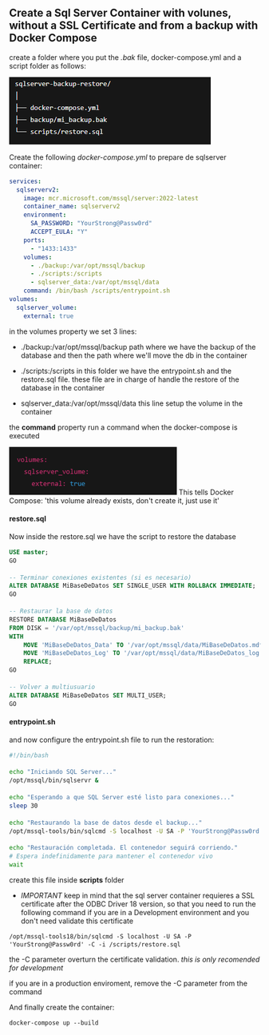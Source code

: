 ## Create a Sql Server Container with volunes, without a SSL Certificate and from a backup with Docker Compose 


create a folder where you put the *.bak* file, docker-compose.yml and a script folder as follows:

![alt text](./staticFiles/folder.png)

Create the following *docker-compose.yml* to prepare de sqlserver container:

```yml
services:
  sqlserverv2:
    image: mcr.microsoft.com/mssql/server:2022-latest
    container_name: sqlserverv2
    environment:
      SA_PASSWORD: "YourStrong@Passw0rd"
      ACCEPT_EULA: "Y"
    ports:
      - "1433:1433"
    volumes:
      - ./backup:/var/opt/mssql/backup
      - ./scripts:/scripts
      - sqlserver_data:/var/opt/mssql/data
    command: /bin/bash /scripts/entrypoint.sh
volumes:
  sqlserver_volume:  
    external: true     
```

in the volumes property we set 3 lines:

* ./backup:/var/opt/mssql/backup
path where we have the backup of the database and then the path where we'll move the db in the container

* ./scripts:/scripts
in this folder we have the entrypoint.sh and the restore.sql file. these file are in charge of handle the restore of the database in the container

* sqlserver_data:/var/opt/mssql/data
this line setup the volume in the container

the **command** property run a command when the docker-compose is executed

![alt text](./staticFiles/volume.png)
This tells Docker Compose: 'this volume already exists, don't create it, just use it'

#### restore.sql

Now inside the restore.sql we have the script to restore the database
```sql
USE master;
GO

-- Terminar conexiones existentes (si es necesario)
ALTER DATABASE MiBaseDeDatos SET SINGLE_USER WITH ROLLBACK IMMEDIATE;
GO

-- Restaurar la base de datos
RESTORE DATABASE MiBaseDeDatos
FROM DISK = '/var/opt/mssql/backup/mi_backup.bak'
WITH 
    MOVE 'MiBaseDeDatos_Data' TO '/var/opt/mssql/data/MiBaseDeDatos.mdf',
    MOVE 'MiBaseDeDatos_Log' TO '/var/opt/mssql/data/MiBaseDeDatos_log.ldf',
    REPLACE;
GO

-- Volver a multiusuario
ALTER DATABASE MiBaseDeDatos SET MULTI_USER;
GO
```

#### entrypoint.sh

and now configure the entrypoint.sh file to run the restoration:

```sh
#!/bin/bash

echo "Iniciando SQL Server..."
/opt/mssql/bin/sqlservr &

echo "Esperando a que SQL Server esté listo para conexiones..."
sleep 30

echo "Restaurando la base de datos desde el backup..."
/opt/mssql-tools/bin/sqlcmd -S localhost -U SA -P 'YourStrong@Passw0rd' -i /scripts/restore.sql

echo "Restauración completada. El contenedor seguirá corriendo."
# Espera indefinidamente para mantener el contenedor vivo
wait
```
create this file inside **scripts** folder

* *IMPORTANT* keep in mind that the sql server container requieres a SSL certificate after the ODBC Driver 18 version, so that you need to run the following command if you are in a Development environment and you don't need validate this certificate

```docker
/opt/mssql-tools18/bin/sqlcmd -S localhost -U SA -P 'YourStrong@Passw0rd' -C -i /scripts/restore.sql
```

the -C parameter overturn the certificate validation. *this is only recomended for development*

if you are in a production enviroment, remove the -C parameter from the command

And finally create the container:

```docker
docker-compose up --build
```

